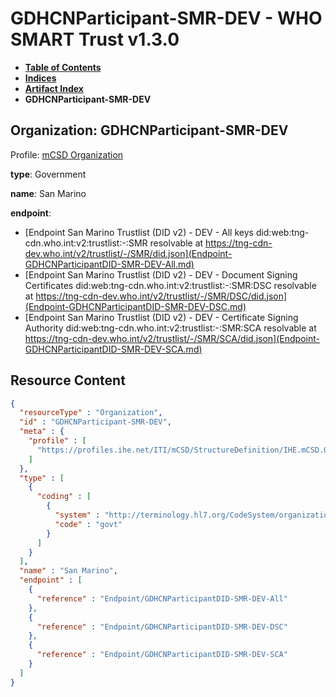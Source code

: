 # GDHCNParticipant-SMR-DEV - WHO SMART Trust v1.3.0

* [**Table of Contents**](toc.md)
* [**Indices**](indices.md)
* [**Artifact Index**](artifacts.md)
* **GDHCNParticipant-SMR-DEV**

## Organization: GDHCNParticipant-SMR-DEV

Profile: [mCSD Organization](https://profiles.ihe.net/ITI/mCSD/4.0.0/StructureDefinition-IHE.mCSD.Organization.html)

**type**: Government

**name**: San Marino

**endpoint**: 

* [Endpoint San Marino Trustlist (DID v2) - DEV - All keys did:web:tng-cdn.who.int:v2:trustlist:-:SMR resolvable at https://tng-cdn-dev.who.int/v2/trustlist/-/SMR/did.json](Endpoint-GDHCNParticipantDID-SMR-DEV-All.md)
* [Endpoint San Marino Trustlist (DID v2) - DEV - Document Signing Certificates did:web:tng-cdn.who.int:v2:trustlist:-:SMR:DSC resolvable at https://tng-cdn-dev.who.int/v2/trustlist/-/SMR/DSC/did.json](Endpoint-GDHCNParticipantDID-SMR-DEV-DSC.md)
* [Endpoint San Marino Trustlist (DID v2) - DEV - Certificate Signing Authority did:web:tng-cdn.who.int:v2:trustlist:-:SMR:SCA resolvable at https://tng-cdn-dev.who.int/v2/trustlist/-/SMR/SCA/did.json](Endpoint-GDHCNParticipantDID-SMR-DEV-SCA.md)



## Resource Content

```json
{
  "resourceType" : "Organization",
  "id" : "GDHCNParticipant-SMR-DEV",
  "meta" : {
    "profile" : [
      "https://profiles.ihe.net/ITI/mCSD/StructureDefinition/IHE.mCSD.Organization"
    ]
  },
  "type" : [
    {
      "coding" : [
        {
          "system" : "http://terminology.hl7.org/CodeSystem/organization-type",
          "code" : "govt"
        }
      ]
    }
  ],
  "name" : "San Marino",
  "endpoint" : [
    {
      "reference" : "Endpoint/GDHCNParticipantDID-SMR-DEV-All"
    },
    {
      "reference" : "Endpoint/GDHCNParticipantDID-SMR-DEV-DSC"
    },
    {
      "reference" : "Endpoint/GDHCNParticipantDID-SMR-DEV-SCA"
    }
  ]
}

```
